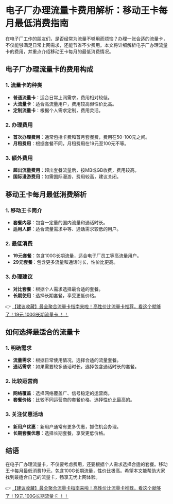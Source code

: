 # 电子厂办理流量卡费用解析：移动王卡每月最低消费指南

在电子厂工作的朋友们，是否经常为流量不够用而烦恼？办理一张合适的流量卡，不仅能够满足日常上网需求，还能节省不少费用。本文将详细解析电子厂办理流量卡的费用，并重点介绍移动王卡每月的最低消费情况。

## 电子厂办理流量卡的费用构成

### 1. **流量卡的种类**
   - **普通流量卡**：适合日常上网需求，费用相对较低。
   - **大流量卡**：适合高流量用户，费用较高但性价比高。
   - **定制流量卡**：根据个人需求定制，费用灵活。

### 2. **办理费用**
   - **首次办理费用**：通常包括卡费和首月套餐费，费用在50-100元之间。
   - **月租费用**：根据套餐不同，月租费用在19元至100元不等。

### 3. **额外费用**
   - **超出流量费用**：超出套餐流量后，按MB或GB收费，费用较高。
   - **国际漫游费用**：如需国际漫游，费用较高，建议关闭。

## 移动王卡每月最低消费解析

### 1. **移动王卡简介**
   - **套餐内容**：包含一定量的国内流量和通话时长。
   - **适用人群**：适合流量需求中等、通话需求较低的用户。

### 2. **最低消费**
   - **19元套餐**：包含100G长期流量，适合电子厂员工等高流量用户。
   - **29元套餐**：包含更多流量和通话时长，性价比更高。

### 3. **办理建议**
   - **对比套餐**：根据个人需求选择最合适的套餐。
   - **长期使用**：选择长期套餐，享受更低价格。

👉 [【建议收藏】最全聚合流量卡指南来啦！高性价比流量卡推荐，看这个就够了！19元 100G长期流量卡 ！！](https://bit.ly/Liuliangka)

## 如何选择最适合的流量卡

### 1. **明确需求**
   - **流量需求**：根据日常使用情况，选择合适的流量套餐。
   - **通话需求**：如果需要较多通话时长，选择包含通话时长的套餐。

### 2. **比较运营商**
   - **网络覆盖**：选择网络覆盖广、信号稳定的运营商。
   - **套餐价格**：比较不同运营商的套餐价格，选择性价比最高的。

### 3. **关注优惠活动**
   - **新用户优惠**：新用户通常有更多优惠，抓住机会办理。
   - **长期套餐优惠**：选择长期套餐，享受更低价格。

## 结语

在电子厂办理流量卡，不仅要考虑费用，还要根据个人需求选择合适的套餐。移动王卡每月最低消费19元，包含100G长期流量，性价比极高。希望本文能帮助大家找到最适合自己的流量卡，畅享无忧上网体验。

👉 [【建议收藏】最全聚合流量卡指南来啦！高性价比流量卡推荐，看这个就够了！19元 100G长期流量卡 ！！](https://bit.ly/Liuliangka)